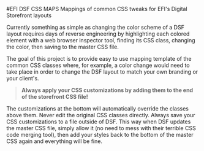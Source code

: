 #EFI DSF CSS MAPS
Mappings of common CSS tweaks for EFI's Digital Storefront layouts

Currently something as simple as changing the color scheme of a DSF layout requires days of reverse engineering by highlighting each colored element with a web browser inspector tool, finding its CSS class, changing the color, then saving to the master CSS file.

The goal of this project is to provide easy to use mapping template of the common CSS classes where, for example, a color change would need to take place in order to change the DSF layout to match your own branding or your client's.


>**Always apply your CSS customizations by adding them to the end of the storefront CSS file!**


The customizations at the bottom will automatically override the classes above them. Never edit the original CSS classes directly. Always save your CSS customizations to a file outside of DSF. This way when DSF updates the master CSS file, simply allow it (no need to mess with their terrible CSS code merging tool), then add your styles back to the bottom of the master CSS again and everything will be fine.
